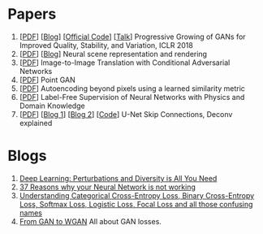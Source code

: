 # Papers
1. [[PDF](https://arxiv.org/pdf/1710.10196.pdf)] [[Blog](https://towardsdatascience.com/progan-how-nvidia-generated-images-of-unprecedented-quality-51c98ec2cbd2?fbclid=IwAR3Fa-jvvre2VNxDR-uIe_tGISXh1OGQ_UIrYcrXVgi1uLjdQ-180cVLpX4)] [[Official Code](https://github.com/tkarras/progressive_growing_of_gans)] [[Talk](https://www.youtube.com/watch?v=ReZiqCybQPA)] Progressive Growing of GANs for Improved Quality, Stability, and Variation, ICLR 2018
2. [[PDF](http://science.sciencemag.org/content/sci/360/6394/1204.full.pdf)] [[Blog](https://deepmind.com/blog/neural-scene-representation-and-rendering/)] Neural scene representation and rendering
3. [[PDF](https://arxiv.org/pdf/1611.07004.pdf)] Image-to-Image Translation with Conditional Adversarial Networks
4. [[PDF](https://arxiv.org/pdf/1810.05795.pdf)] Point GAN
5. [[PDF](https://arxiv.org/pdf/1512.09300.pdf)] Autoencoding beyond pixels using a learned similarity metric
6. [[PDF](https://arxiv.org/pdf/1609.05566.pdf)] Label-Free Supervision of Neural Networks with Physics and Domain Knowledge
7. [[PDF](https://arxiv.org/pdf/1505.04597.pdf)] [[Blog 1](http://deeplearning.net/tutorial/unet.html)] [[Blog 2](https://medium.com/@keremturgutlu/semantic-segmentation-u-net-part-1-d8d6f6005066)] [[Code](https://github.com/milesial/Pytorch-UNet)] U-Net
 Skip Connections, Deconv explained
   


# Blogs
1. [Deep Learning: Perturbations and Diversity is All You Need](https://medium.com/intuitionmachine/deep-learning-perturbations-is-all-you-need-d630b6980587?fbclid=IwAR168X_cmBnZ81UOTem5ngRgirnGegKVPEt7RRN1Sdcdn8ohVr2uIIqomDg)
2. [37 Reasons why your Neural Network is not working](https://blog.slavv.com/37-reasons-why-your-neural-network-is-not-working-4020854bd607)
3. [Understanding Categorical Cross-Entropy Loss, Binary Cross-Entropy Loss, Softmax Loss, Logistic Loss, Focal Loss and all those confusing names](https://gombru.github.io/2018/05/23/cross_entropy_loss/)
4. [From GAN to WGAN](https://lilianweng.github.io/lil-log/2017/08/20/from-GAN-to-WGAN.html)
	All about GAN losses.